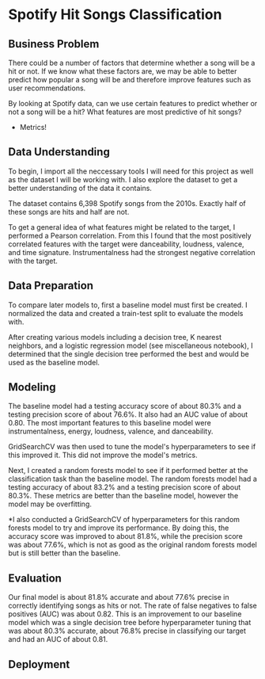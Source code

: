 # Spotify Hit Songs Classification
## Business Problem
There could be a number of factors that determine whether a song will be a hit or not. If we know what these factors are, we may be able to better predict how popular a song will be and therefore improve features such as user recommendations.

By looking at Spotify data, can we use certain features to predict whether or not a song will be a hit? What features are most predictive of hit songs?

- Metrics!

## Data Understanding
To begin, I import all the neccessary tools I will need for this project as well as the dataset I will be working with. I also explore the dataset to get a better understanding of the data it contains.

The dataset contains 6,398 Spotify songs from the 2010s. Exactly half of these songs are hits and half are not.

To get a general idea of what features might be related to the target, I performed a Pearson correlation. From this I found that the most positively correlated features with the target were danceability, loudness, valence, and time signature. Instrumentalness had the strongest negative correlation with the target.

## Data Preparation
To compare later models to, first a baseline model must first be created.
I normalized the data and created a train-test split to evaluate the models with. 

After creating various models including a decision tree, K nearest neighbors, and a logistic regression model (see miscellaneous notebook), I determined that the single decision tree performed the best and would be used as the baseline model.

## Modeling
The baseline model had a testing accuracy score of about 80.3% and a testing precision score of about 76.6%. It also had an AUC value of about 0.80.
The most important features to this baseline model were instrumentalness, energy, loudness, valence, and danceability.

GridSearchCV was then used to tune the model's hyperparameters to see if this improved it. This did not improve the model's metrics.

Next, I created a random forests model to see if it performed better at the classification task than the baseline model. 
The random forests model had a testing accuracy of about 83.2% and a testing precision score of about 80.3%. These metrics are better than the baseline model, however the model may be overfitting.

*I also conducted a GridSearchCV of hyperparameters for this random forests model to try and improve its performance. By doing this, the accuracy score was improved to about 81.8%, while the precision score was about 77.6%, which is not as good as the original random forests model but is still better than the baseline.


## Evaluation
Our final model is about 81.8% accurate and about 77.6% precise in correctly identifying songs as hits or not. The rate of false negatives to false positives (AUC) was about 0.82. This is an improvement to our baseline model which was a single decision tree before hyperparameter tuning that was about 80.3% accurate, about 76.8% precise in classifying our target and had an AUC of about 0.81. 

## Deployment

